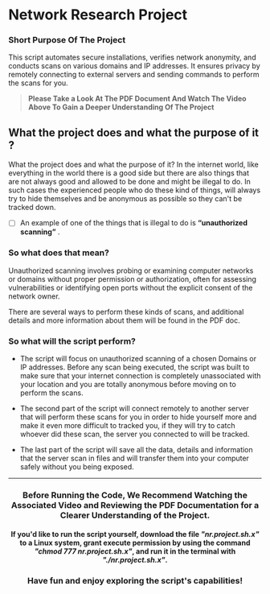 # Network Research Project
### Short Purpose Of The Project
This script automates secure installations, verifies network anonymity, and conducts scans on various domains and IP addresses. It ensures privacy by remotely connecting to external servers and sending commands to perform the scans for you.

> **Please Take a Look At The PDF Document And Watch The Video Above To Gain a Deeper Understanding Of The Project** 

## What the project does and what the purpose of it ? 
What the project does and what the purpose of it?
In the internet world, like everything in the world there is a good side but there are also
things that are not always good and allowed to be done and might be illegal to do.
In such cases the experienced people who do these kind of things, will always try to hide
themselves and be anonymous as possible so they can't be tracked down.

- [ ] An example of one of the things that is illegal to do is **“unauthorized scanning”** .

### So what does that mean?
Unauthorized scanning involves probing or examining computer networks or domains
without proper permission or authorization, often for assessing vulnerabilities or identifying
open ports without the explicit consent of the network owner.

There are several ways to perform these kinds of scans, and additional details and more information about them will be found in the PDF doc.

### So what will the script perform?
* The script will focus on unauthorized scanning of a chosen Domains or IP addresses.
Before any scan being executed, the script was built to make sure that your internet
connection is completely unassociated with your location and you are totally anonymous
before moving on to perform the scans.

* The second part of the script will connect remotely to another server that will perform these
scans for you in order to hide yourself more and make it even more difficult to tracked you,
if they will try to catch whoever did these scan, the server you connected to will be tracked.

* The last part of the script will save all the data, details and information that the server scan in
files and will transfer them into your computer safely without you being exposed.

---

### <p align="center"> Before Running the Code, We Recommend Watching the Associated Video and Reviewing the PDF Documentation for a Clearer Understanding of the Project.</p>
#### <p align="center"> If you'd like to run the script yourself, download the file *"nr.project.sh.x"* to a Linux system, grant execute permission by using the command *"chmod 777 nr.project.sh.x"*, and run it in the terminal with *"./nr.project.sh.x"*.</p>
### <p align="center">Have fun and enjoy exploring the script's capabilities!</p>
